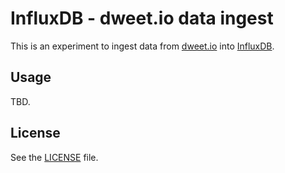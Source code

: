 # InfluxDB - dweet.io data ingest

This is an experiment to ingest data from [dweet.io](http://dweet.io) into 
[InfluxDB](http://influxdb.com/download/).

## Usage

TBD.

## License

See the [LICENSE](LICENSE) file.
